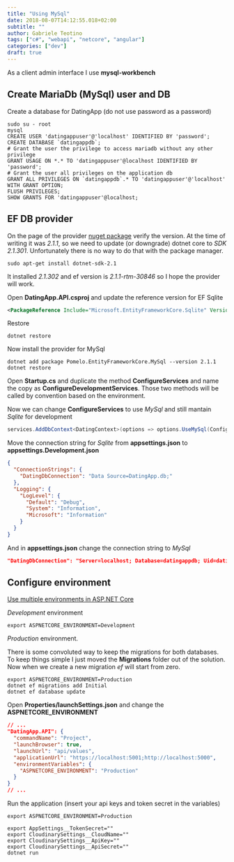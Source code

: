 ```yaml
---
title: "Using MySql"
date: 2018-08-07T14:12:55.018+02:00
subtitle: ""
author: Gabriele Teotino
tags: ["c#", "webapi", "netcore", "angular"]
categories: ["dev"]
draft: true
---
```


As a client admin interface I use **mysql-workbench**

## Create MariaDb (MySql) user and DB

Create a database for DatingApp (do not use password as a password)

```shell
sudo su - root
mysql
CREATE USER 'datingappuser'@'localhost' IDENTIFIED BY 'password';
CREATE DATABASE `datingappdb`;
# Grant the user the privilege to access mariadb without any other privilege
GRANT USAGE ON *.* TO 'datingappuser'@localhost IDENTIFIED BY 'password';
# Grant the user all privileges on the application db
GRANT ALL PRIVILEGES ON `datingappdb`.* TO 'datingappuser'@'localhost' WITH GRANT OPTION;
FLUSH PRIVILEGES;
SHOW GRANTS FOR 'datingappuser'@localhost;
```

## EF DB provider

On the page of the provider [nuget package](https://www.nuget.org/packages/Pomelo.EntityFrameworkCore.MySql) verify the version. At the time of writing it was *2.1.1*, so we need to update (or downgrade) dotnet core to *SDK 2.1.301*. Unfortunately there is no way to do that with the package manager.

```shell
sudo apt-get install dotnet-sdk-2.1
```

It installed *2.1.302* and ef version is *2.1.1-rtm-30846* so I hope the provider will work.

Open **DatingApp.API.csproj** and update the reference version for EF Sqlite

```xml
<PackageReference Include="Microsoft.EntityFrameworkCore.Sqlite" Version="2.1.1"/>
```

Restore

```shell
dotnet restore
```

Now install the provider for MySql

```shell
dotnet add package Pomelo.EntityFrameworkCore.MySql --version 2.1.1
dotnet restore
```

Open **Startup.cs** and duplicate the method **ConfigureServices** and name the copy as **ConfigureDevelopmentServices**. Those two methods will be called by convention based on the environment.

Now we can change **ConfigureServices** to use *MySql* and still mantain *Sqlite* for development

```csharp
services.AddDbContext<DatingContext>(options => options.UseMySql(Configuration.GetConnectionString("DatingDbConnection")));
```

Move the connection string for *Sqlite* from **appsettings.json** to **appsettings.Development.json**

```json
{
  "ConnectionStrings": {
    "DatingDbConnection": "Data Source=DatingApp.db;"
  },
  "Logging": {
    "LogLevel": {
      "Default": "Debug",
      "System": "Information",
      "Microsoft": "Information"
    }
  }
}
```

And in **appsettings.json** change the connection string to *MySql*

```json
"DatingDbConnection": "Server=localhost; Database=datingappdb; Uid=datingappuser; Pwd=password;"
```

## Configure environment

[Use multiple environments in ASP.NET Core](https://docs.microsoft.com/en-us/aspnet/core/fundamentals/environments?view=aspnetcore-2.1)

*Development* environment

```shell
export ASPNETCORE_ENVIRONMENT=Development

```

*Production* environment.

There is some convoluted way to keep the migrations for both databases. To keep things simple I just moved the **Migrations** folder out of the solution. Now when we create a new migration *ef* will start from zero.

```shell
export ASPNETCORE_ENVIRONMENT=Production
dotnet ef migrations add Initial
dotnet ef database update
```

Open **Properties/launchSettings.json** and change the **ASPNETCORE_ENVIRONMENT**

```json
// ...
"DatingApp.API": {
  "commandName": "Project",
  "launchBrowser": true,
  "launchUrl": "api/values",
  "applicationUrl": "https://localhost:5001;http://localhost:5000",
  "environmentVariables": {
    "ASPNETCORE_ENVIRONMENT": "Production"
  }
}
// ...
```

Run the application (insert your api keys and token secret in the variables)

```shell
export ASPNETCORE_ENVIRONMENT=Production

export AppSettings__TokenSecret=""
export CloudinarySettings__CloudName=""
export CloudinarySettings__ApiKey=""
export CloudinarySettings__ApiSecret=""
dotnet run
```
